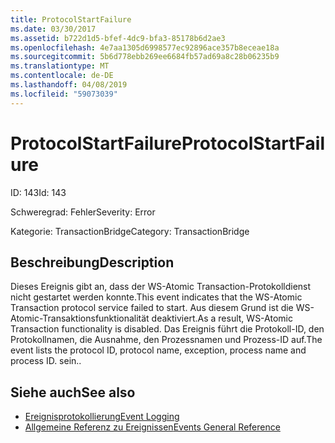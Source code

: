 ```yaml
---
title: ProtocolStartFailure
ms.date: 03/30/2017
ms.assetid: b722d1d5-bfef-4dc9-bfa3-85178b6d2ae3
ms.openlocfilehash: 4e7aa1305d6998577ec92896ace357b8eceae18a
ms.sourcegitcommit: 5b6d778ebb269ee6684fb57ad69a8c28b06235b9
ms.translationtype: MT
ms.contentlocale: de-DE
ms.lasthandoff: 04/08/2019
ms.locfileid: "59073039"
---
```

# <a name="protocolstartfailure"></a><span data-ttu-id="4ff2f-102">ProtocolStartFailure</span><span class="sxs-lookup"><span data-stu-id="4ff2f-102">ProtocolStartFailure</span></span>
<span data-ttu-id="4ff2f-103">ID: 143</span><span class="sxs-lookup"><span data-stu-id="4ff2f-103">Id: 143</span></span>  
  
 <span data-ttu-id="4ff2f-104">Schweregrad: Fehler</span><span class="sxs-lookup"><span data-stu-id="4ff2f-104">Severity: Error</span></span>  
  
 <span data-ttu-id="4ff2f-105">Kategorie: TransactionBridge</span><span class="sxs-lookup"><span data-stu-id="4ff2f-105">Category: TransactionBridge</span></span>  
  
## <a name="description"></a><span data-ttu-id="4ff2f-106">Beschreibung</span><span class="sxs-lookup"><span data-stu-id="4ff2f-106">Description</span></span>  
 <span data-ttu-id="4ff2f-107">Dieses Ereignis gibt an, dass der WS-Atomic Transaction-Protokolldienst nicht gestartet werden konnte.</span><span class="sxs-lookup"><span data-stu-id="4ff2f-107">This event indicates that the WS-Atomic Transaction protocol service failed to start.</span></span> <span data-ttu-id="4ff2f-108">Aus diesem Grund ist die WS-Atomic-Transaktionsfunktionalität deaktiviert.</span><span class="sxs-lookup"><span data-stu-id="4ff2f-108">As a result, WS-Atomic Transaction functionality is disabled.</span></span> <span data-ttu-id="4ff2f-109">Das Ereignis führt die Protokoll-ID, den Protokollnamen, die Ausnahme, den Prozessnamen und Prozess-ID auf.</span><span class="sxs-lookup"><span data-stu-id="4ff2f-109">The event lists the protocol ID, protocol name, exception, process name and process ID.</span></span> <span data-ttu-id="4ff2f-110">sein.</span><span class="sxs-lookup"><span data-stu-id="4ff2f-110">.</span></span>  
  
## <a name="see-also"></a><span data-ttu-id="4ff2f-111">Siehe auch</span><span class="sxs-lookup"><span data-stu-id="4ff2f-111">See also</span></span>

- [<span data-ttu-id="4ff2f-112">Ereignisprotokollierung</span><span class="sxs-lookup"><span data-stu-id="4ff2f-112">Event Logging</span></span>](../../../../../docs/framework/wcf/diagnostics/event-logging/index.md)
- [<span data-ttu-id="4ff2f-113">Allgemeine Referenz zu Ereignissen</span><span class="sxs-lookup"><span data-stu-id="4ff2f-113">Events General Reference</span></span>](../../../../../docs/framework/wcf/diagnostics/event-logging/events-general-reference.md)
